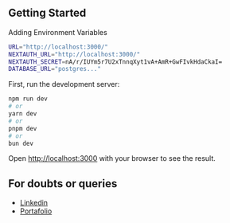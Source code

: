 

## Getting Started
Adding Environment Variables
```bash
URL="http://localhost:3000/"
NEXTAUTH_URL="http://localhost:3000/"
NEXTAUTH_SECRET=nA/r/IUYm5r7U2xTnnqXyt1vA+AmR+GwFIvkHdaCkaI=
DATABASE_URL="postgres..."
```

First, run the development server:

```bash
npm run dev
# or
yarn dev
# or
pnpm dev
# or
bun dev
```

Open [http://localhost:3000](http://localhost:3000) with your browser to see the result.

## For doubts or queries

- [Linkedin](https://www.linkedin.com/in/lv-dev/) 
- [Portafolio](https://veldev.vercel.app/) 


